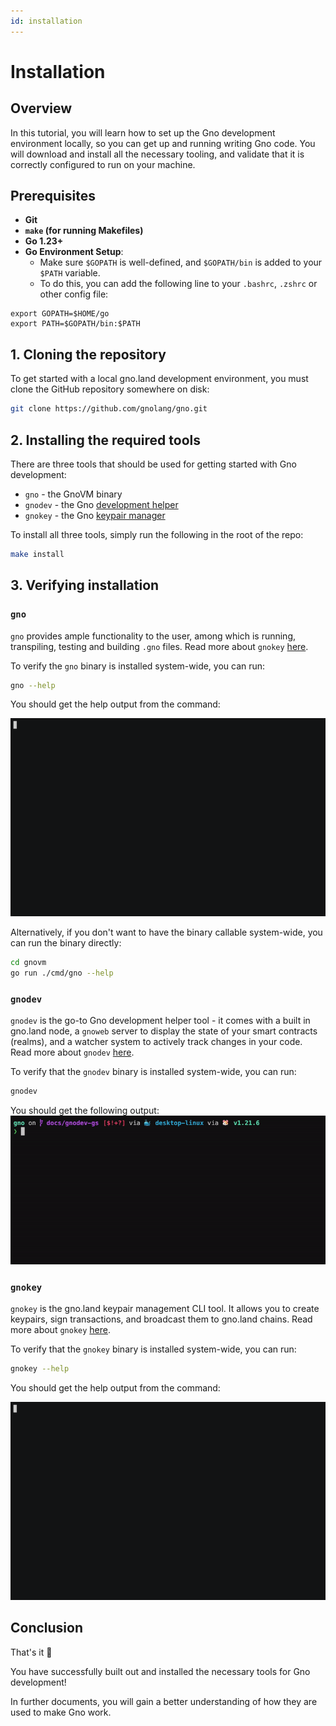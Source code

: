 ```yaml
---
id: installation
---
```


# Installation

## Overview
In this tutorial, you will learn how to set up the Gno development environment
locally, so you can get up and running writing Gno code. You will download and
install all the necessary tooling, and validate that it is correctly configured
to run on your machine.

## Prerequisites
- **Git**
- **`make` (for running Makefiles)**
- **Go 1.23+**
- **Go Environment Setup**:
  - Make sure `$GOPATH` is well-defined, and `$GOPATH/bin` is added to your `$PATH` variable.
  - To do this, you can add the following line to your `.bashrc`, `.zshrc` or other config file:
```
export GOPATH=$HOME/go
export PATH=$GOPATH/bin:$PATH
```

## 1. Cloning the repository
To get started with a local gno.land development environment, you must clone the
GitHub repository somewhere on disk:

```bash
git clone https://github.com/gnolang/gno.git
```

## 2. Installing the required tools

There are three tools that should be used for getting started with Gno development:
- `gno` - the GnoVM binary
- `gnodev` - the Gno [development helper](../../gno-tooling/cli/gnodev.md)
- `gnokey` - the Gno [keypair manager](../../gno-tooling/cli/gnokey/working-with-key-pairs.md)

To install all three  tools, simply run the following in the root of the repo:
```bash
make install
```

## 3. Verifying installation

### `gno`
`gno` provides ample functionality to the user, among which is running,
transpiling, testing and building `.gno` files. Read more
about `gnokey` [here](../../gno-tooling/cli/gno.md).

To verify the `gno` binary is installed system-wide, you can run:

```bash
gno --help
```

You should get the help output from the command:

![gno help](../../assets/getting-started/local-setup/local-setup/gno-help.gif)

Alternatively, if you don't want to have the binary callable system-wide, you
can run the binary directly:

```bash
cd gnovm
go run ./cmd/gno --help
```

### `gnodev`
`gnodev` is the go-to Gno development helper tool - it comes with a built in
gno.land node, a `gnoweb` server to display the state of your smart contracts
(realms), and a watcher system to actively track changes in your code. Read more
about `gnodev` [here](../../gno-tooling/cli/gnodev.md).

To verify that the `gnodev` binary is installed system-wide, you can run:

```bash
gnodev
```

You should get the following output:
![gnodev](../../assets/getting-started/local-setup/local-setup/gnodev.gif)


### `gnokey`

`gnokey` is the gno.land keypair management CLI tool. It allows you to create
keypairs, sign transactions, and broadcast them to gno.land chains. Read more
about `gnokey` [here](../../gno-tooling/cli/gnokey/gnokey.md).

To verify that the `gnokey` binary is installed system-wide, you can run:

```bash
gnokey --help
```

You should get the help output from the command:

![gnokey help](../../assets/getting-started/local-setup/local-setup/gnokey-help.gif)

## Conclusion

That's it 🎉

You have successfully built out and installed the necessary tools for Gno
development!

In further documents, you will gain a better understanding of how they are used
to make Gno work.
